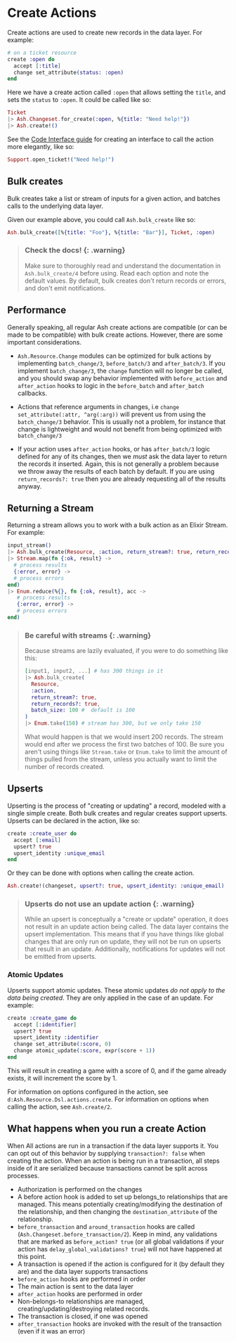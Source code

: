 # Create Actions

Create actions are used to create new records in the data layer. For example:

```elixir
# on a ticket resource
create :open do
  accept [:title]
  change set_attribute(status: :open)
end
```

Here we have a create action called `:open` that allows setting the `title`, and sets the `status` to `:open`. It could be called like so:

```elixir
Ticket
|> Ash.Changeset.for_create(:open, %{title: "Need help!"})
|> Ash.create!()
```

See the [Code Interface guide](documentation/topics/resources/code-interfaces.md) for creating an interface to call the action more elegantly, like so:

```elixir
Support.open_ticket!("Need help!")
```

## Bulk creates

Bulk creates take a list or stream of inputs for a given action, and batches calls to the underlying data layer.

Given our example above, you could call `Ash.bulk_create` like so:

```elixir
Ash.bulk_create([%{title: "Foo"}, %{title: "Bar"}], Ticket, :open)
```

> ### Check the docs! {: .warning}
> Make sure to thoroughly read and understand the documentation in `Ash.bulk_create/4` before using. Read each option and note the default values. By default, bulk creates don't return records or errors, and don't emit notifications.

## Performance

Generally speaking, all regular Ash create actions are compatible (or can be made to be compatible) with bulk create actions. However, there are some important considerations.

- `Ash.Resource.Change` modules can be optimized for bulk actions by implementing `batch_change/3`, `before_batch/3` and `after_batch/3`. If you implement `batch_change/3`, the `change` function will no longer be called, and you should swap any behavior implemented with `before_action` and `after_action` hooks to logic in the `before_batch` and `after_batch` callbacks.

- Actions that reference arguments in changes, i.e `change set_attribute(:attr, ^arg(:arg))` will prevent us from using the `batch_change/3` behavior. This is usually not a problem, for instance that change is lightweight and would not benefit from being optimized with `batch_change/3`

- If your action uses `after_action` hooks, or has `after_batch/3` logic defined for any of its changes, then we *must* ask the data layer to return the records it inserted. Again, this is not generally a problem because we throw away the results of each batch by default. If you are using `return_records?: true` then you are already requesting all of the results anyway.

## Returning a Stream

Returning a stream allows you to work with a bulk action as an Elixir Stream. For example:

```elixir
input_stream()
|> Ash.bulk_create(Resource, :action, return_stream?: true, return_records?: true)
|> Stream.map(fn {:ok, result} ->
  # process results
  {:error, error} ->
  # process errors
end)
|> Enum.reduce(%{}, fn {:ok, result}, acc ->
   # process results
   {:error, error} ->
   # process errors
end)
```

> ### Be careful with streams {: .warning}
>  Because streams are lazily evaluated, if you were to do something like this:
> ```elixir
> [input1, input2, ...] # has 300 things in it
> |> Ash.bulk_create(
>   Resource,
>   :action,
>   return_stream?: true,
>   return_records?: true,
>   batch_size: 100 #  default is 100
> )
> |> Enum.take(150) # stream has 300, but we only take 150
> ```
> What would happen is that we would insert 200 records. The stream would end after we process the first two batches of 100. Be sure you aren't using things like `Stream.take` or `Enum.take` to limit the amount of things pulled from the stream, unless you actually want to limit the number of records created.

## Upserts

Upserting is the process of "creating or updating" a record, modeled with a single simple create. Both bulk creates and regular creates support upserts. Upserts can be declared in the action, like so:

```elixir
create :create_user do
  accept [:email]
  upsert? true
  upsert_identity :unique_email
end
```

Or they can be done with options when calling the create action.

```elixir
Ash.create!(changeset, upsert?: true, upsert_identity: :unique_email)
```

> ### Upserts do not use an update action {: .warning}
> While an upsert is conceptually a "create or update" operation, it does not result in an update action being called. The data layer contains the upsert implementation. This means that if you have things like global changes that are only run on update, they will not be run on upserts that result in an update. Additionally, notifications for updates will not be emitted from upserts.

### Atomic Updates

Upserts support atomic updates. These atomic updates *do not apply to the data being created*. They are only applied in the case of an update. For example:

```elixir
create :create_game do
  accept [:identifier]
  upsert? true
  upsert_identity :identifier
  change set_attribute(:score, 0)
  change atomic_update(:score, expr(score + 1))
end
```

This will result in creating a game with a score of 0, and if the game already exists, it will increment the score by 1.

For information on options configured in the action, see `d:Ash.Resource.Dsl.actions.create`.
For information on options when calling the action, see `Ash.create/2`.

## What happens when you run a create Action

When All actions are run in a transaction if the data layer supports it. You can opt out of this behavior by supplying `transaction?: false` when creating the action. When an action is being run in a transaction, all steps inside of it are serialized because transactions cannot be split across processes.

- Authorization is performed on the changes
- A before action hook is added to set up belongs_to relationships that are managed. This means potentially creating/modifying the destination of the relationship, and then changing the `destination_attribute` of the relationship.
- `before_transaction` and `around_transaction` hooks are called (`Ash.Changeset.before_transaction/2`). Keep in mind, any validations that are marked as `before_action? true` (or all global validations if your action has `delay_global_validations? true`) will not have happened at this point.
- A transaction is opened if the action is configured for it (by default they are) and the data layer supports transactions
- `before_action` hooks are performed in order
- The main action is sent to the data layer
- `after_action` hooks are performed in order
- Non-belongs-to relationships are managed, creating/updating/destroying related records.
- The transaction is closed, if one was opened
- `after_transaction` hooks are invoked with the result of the transaction (even if it was an error)
